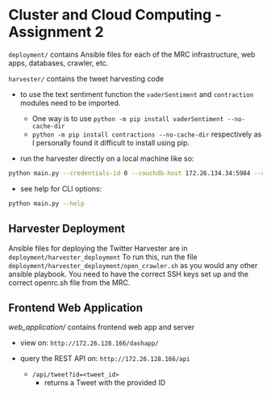 # Cluster and Cloud Computing - Assignment 2

`deployment/` contains Ansible files for each of the MRC infrastructure, web apps, databases, crawler, etc.

`harvester/` contains the tweet harvesting code

- to use the text sentiment function the `vaderSentiment` and `contraction` modules need to be imported.

  - One way is to use `python -m pip install vaderSentiment --no-cache-dir`
  -  `python -m pip install contractions --no-cache-dir` respectively as I personally found it difficult to install using pip.

- run the harvester directly on a local machine like so: 
  
```bash    
python main.py --credentials-id 0 --couchdb-host 172.26.134.34:5984 --couchdb-username user --city melbourne --mode stream --debug
```

- see help for CLI options:

```bash
python main.py --help
```

## Harvester Deployment

Ansible files for deploying the Twitter Harvester are in `deployment/harvester_deployment`
To run this, run the file `deployment/harvester_deployment/open_crawler.sh` as you would any other ansible playbook. You need to have the correct SSH keys set up and the correct openrc.sh file from the MRC.


## Frontend Web Application

*web_application/* contains frontend web app and server

- view on: `http://172.26.128.166/dashapp/`

- query the REST API on: `http://172.26.128.166/api`
    - `/api/tweet?id=<tweet_id>`
        - returns a Tweet with the provided ID
